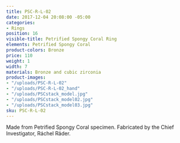 ```yaml
---
title: PSC-R-L-02
date: 2017-12-04 20:08:00 -05:00
categories:
- Rings
position: 16
visible-title: Petrified Spongy Coral Ring
elements: Petrified Spongy Coral
product-colors: Bronze
price: 110
weight: 1
width: 7
materials: Bronze and cubic zirconia
product-images:
- "/uploads/PSC-R-L-02"
- "/uploads/PSC-R-L-02_hand"
- "/uploads/PSCstack_model.jpg"
- "/uploads/PSCstack_model02.jpg"
- "/uploads/PSCstack_model03.jpg"
sku: PSC-R-L-02
---
```


Made from Petrified Spongy Coral specimen. Fabricated by the Chief Investigator, Ráchel Räder.